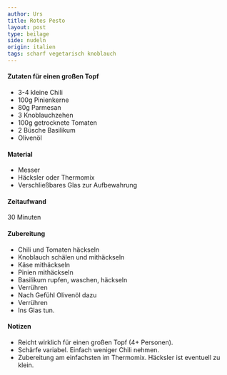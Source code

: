 ```yaml
---
author: Urs
title: Rotes Pesto
layout: post
type: beilage
side: nudeln
origin: italien
tags: scharf vegetarisch knoblauch
---
```

#### Zutaten für einen großen Topf
 * 3-4 kleine Chili
 * 100g Pinienkerne
 * 80g Parmesan
 * 3 Knoblauchzehen
 * 100g getrocknete Tomaten
 * 2 Büsche Basilikum
 * Olivenöl

#### Material
 * Messer
 * Häcksler oder Thermomix
 * Verschließbares Glas zur Aufbewahrung

#### Zeitaufwand
 30 Minuten

#### Zubereitung
 * Chili und Tomaten häckseln
 * Knoblauch schälen und mithäckseln
 * Käse mithäckseln
 * Pinien mithäckseln
 * Basilikum rupfen, waschen, häckseln
 * Verrühren
 * Nach Gefühl Olivenöl dazu
 * Verrühren
 * Ins Glas tun.

#### Notizen
 * Reicht wirklich für einen großen Topf (4+ Personen).
 * Schärfe variabel. Einfach weniger Chili nehmen.
 * Zubereitung am einfachsten im Thermomix. Häcksler ist eventuell zu klein.
